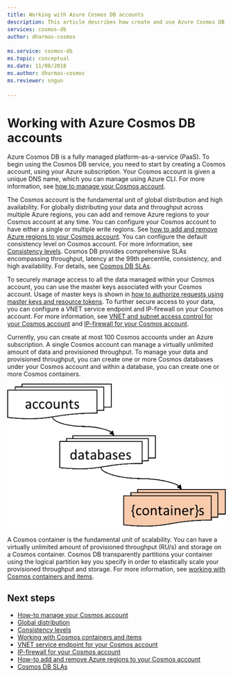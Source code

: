 ```yaml
---
title: Working with Azure Cosmos DB accounts 
description: This article describes how create and use Azure Cosmos DB accounts
services: cosmos-db
author: dharmas-cosmos

ms.service: cosmos-db
ms.topic: conceptual
ms.date: 11/08/2018
ms.author: dharmas-cosmos
ms.reviewer: sngun

---
```


# Working with Azure Cosmos DB accounts

Azure Cosmos DB is a fully managed platform-as-a-service (PaaS). To begin using the Cosmos DB service, you need to start by creating a Cosmos account, using your Azure subscription. Your Cosmos account is given a unique DNS name, which you can manage using Azure CLI. For more information, see [how to manage your Cosmos account](manage-account.md).

The Cosmos account is the fundamental unit of global distribution and high availability. For globally distributing your data and throughput across multiple Azure regions, you can add and remove Azure regions to your Cosmos account at any time. You can configure your Cosmos account to have either a single or multiple write regions. See [how to add and remove Azure regions to your Cosmos account](how-to-manage-database-account.md). You can configure the default consistency level on Cosmos account. For more information, see [Consistency levels](consistency-levels.md). Cosmos DB provides comprehensive SLAs encompassing throughput, latency at the 99th percentile, consistency, and high availability. For details, see [Cosmos DB SLAs](https://azure.microsoft.com/en-us/support/legal/sla/cosmos-db/v1_2/).

To securely manage access to all the data managed within your Cosmos account, you can use the master keys associated with your Cosmos account. Usage of master keys is shown in [how to authorize requests using master keys and resource tokens](TBD). To further secure access to your data, you can configure a VNET service endpoint and IP-firewall on your Cosmos account.  For more information, see [VNET and subnet access control for your Cosmos account](TBD) and [IP-firewall for your Cosmos account](TBD).

Currently, you can create at most 100 Cosmos accounts under an Azure subscription. A single Cosmos account can manage a virtually unlimited amount of data and provisioned throughput. To manage your data and provisioned throughput, you can create one or more Cosmos databases under your Cosmos account and within a database, you can create one or more Cosmos containers.

![Cosmos account](./media/account/hierarchy.png)

A Cosmos container is the fundamental unit of scalability. You can have a virtually unlimited amount of provisioned throughput (RU/s) and storage on a Cosmos container. Cosmos DB transparently partitions your container using the logical partition key you specify in order to elastically scale your provisioned throughput and storage. For more information, see [working with Cosmos containers and items](TBD).

## Next steps

* [How-to manage your Cosmos account](manage-account.md)
* [Global distribution](distribute-data-globally.md)
* [Consistency levels](consistency-levels.md)
* [Working with Cosmos containers and items](TBD)
* [VNET service endpoint for your Cosmos account](TBD)
* [IP-firewall for your Cosmos account](TBD)
* [How-to add and remove Azure regions to your Cosmos account](how-to-manage-database-account.md)
* [Cosmos DB SLAs](https://azure.microsoft.com/en-us/support/legal/sla/cosmos-db/v1_2/)
